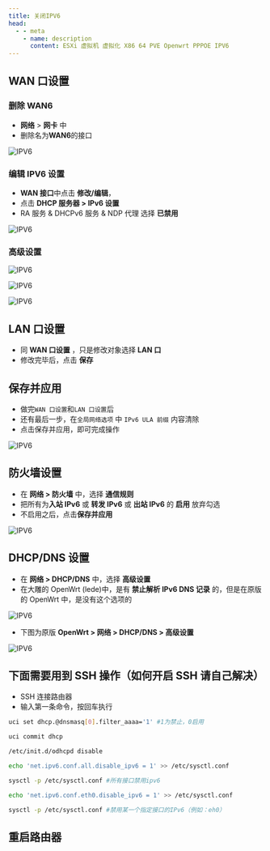```yaml
---
title: 关闭IPV6
head:
  - - meta
    - name: description
      content: ESXi 虚拟机 虚拟化 X86 64 PVE Openwrt PPPOE IPV6
---
```


## WAN 口设置

### 删除 WAN6

- **网络** > **网卡** 中
- 删除名为**WAN6**的接口

![IPV6](https://i.theojs.cn/docs/v6-1.nuexini '删除 WAN6')

### 编辑 IPV6 设置

- **WAN 接口**中点击 **修改/编辑**，
- 点击 **DHCP 服务器 > IPv6 设置**
- RA 服务 & DHCPv6 服务 & NDP 代理 选择 **已禁用**

![IPV6](https://i.theojs.cn/docs/v6-2.nuexini '编辑 IPV6 设置')

### 高级设置

![IPV6](https://i.theojs.cn/docs/v6-3.nuexini '把 **IPv6 分配长度** 选择 **已禁用**')

![IPV6](https://i.theojs.cn/docs/v6-4.nuexini '取消勾选 - **使用内置的 IPv6 管理**')

![IPV6](https://i.theojs.cn/docs/v6-5.nuexini '高级设置')

## LAN 口设置

- 同 **WAN 口设置** ，只是修改对象选择 **LAN 口**
- 修改完毕后，点击 **保存**

## 保存并应用

- 做完`WAN 口设置`和`LAN 口设置`后
- 还有最后一步，在`全局网络选项` 中 `IPv6 ULA 前缀` 内容清除
- 点击保存并应用，即可完成操作

![IPV6](https://i.theojs.cn/docs/v6-7.nuexini '保存并应用')

## 防火墙设置

- 在 **网络 > 防火墙** 中，选择 **通信规则**
- 把所有为**入站 IPv6** 或 **转发 IPv6** 或 **出站 IPv6** 的 **启用** 放弃勾选
- 不启用之后，点击**保存并应用**

![IPV6](https://i.theojs.cn/docs/v6-9.nuexini '防火墙设置')

## DHCP/DNS 设置

- 在 **网络 > DHCP/DNS** 中，选择 **高级设置**
- 在大雕的 OpenWrt (lede)中，是有 **禁止解析 IPv6 DNS 记录** 的，但是在原版的 OpenWrt 中，是没有这个选项的

![IPV6](https://i.theojs.cn/docs/v6-11.webp 'DHCP/DNS 设置')

- 下图为原版 **OpenWrt > 网络 > DHCP/DNS > 高级设置**

![IPV6](https://i.theojs.cn/docs/v6-12.nuexini 'DHCP/DNS 设置')

## 下面需要用到 SSH 操作（如何开启 SSH 请自己解决）

- SSH 连接路由器
- 输入第一条命令，按回车执行

```sh
uci set dhcp.@dnsmasq[0].filter_aaaa='1' #1为禁止，0启用

uci commit dhcp

/etc/init.d/odhcpd disable

echo 'net.ipv6.conf.all.disable_ipv6 = 1' >> /etc/sysctl.conf

sysctl -p /etc/sysctl.conf #所有接口禁用ipv6

echo 'net.ipv6.conf.eth0.disable_ipv6 = 1' >> /etc/sysctl.conf

sysctl -p /etc/sysctl.conf #禁用某一个指定接口的IPv6（例如：eh0）
```

## 重启路由器
